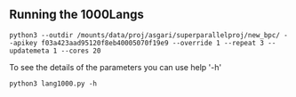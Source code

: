 
## Running the 1000Langs


```
python3 --outdir /mounts/data/proj/asgari/superparallelproj/new_bpc/ --apikey f03a423aad95120f8eb40005070f19e9 --override 1 --repeat 3 --updatemeta 1 --cores 20
```

To see the details of the parameters you can use help  '-h'

```
python3 lang1000.py -h

```
